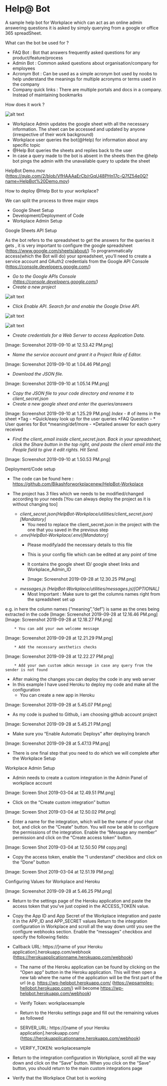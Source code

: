 # Help@ Bot
A sample help bot for Workplace which can act as an online admin answering questions it is asked by simply querying from a google or office 365 spreadSheet. 


What can the bot be used for ? 

* FAQ Bot : Bot that answers frequently asked questions for any product/feature/process
* Admin Bot : Common asked questions about organisation/company for employees 
* Acronym Bot : Can be used as a simple acronym bot used by noobs to help understand the meanings for multiple acronyms or terms used in the company
* Company quick links : There are multiple portals and docs in a company. Instead of maintaining bookmarks 

How does it work ? 

![alt text](https://github.com/Bikashforworkplacenew/HelpBot-Workplace/blob/master/images/helpbut_setup.png)


* Workplace Admin updates the google sheet with all the necessary information. The sheet can be accessed and updated by anyone (irrespective of their work background)
* Workplace user queries the bot(@Help) for information about any specific topic
* @Help Bot  queries the sheets and replies back to the user
* In case a query made to the bot is absent in the sheets then the @help bot pings the admin with the unavailable query to update the sheet

HelpBot Demo.mov (https://quip.com/2/blob/VfHAAAaErCb/rGqU48PHn17c-Q7fZ54e0Q?name=HelpBot%20Demo.mov) 


How to deploy @Help Bot to your workplace?

We can split the process to three major steps

* Google Sheet Setup
* Development/Deployment of Code
* Workplace Admin Setup



 Google Sheets API Setup 

As the bot refers to the spreadsheet to get the answers for the queries it gets , it is very important to configure the google spreadsheet (https://www.google.com/sheets/about/)
To programmatically access(which the Bot will do) your spreadsheet, you’ll need to create a service account and OAuth2 credentials from the Google API Console (https://console.developers.google.com/)

* *Go to the Google APIs Console (https://console.developers.google.com/)*
* *Create a new project*

![alt text](https://github.com/Bikashforworkplacenew/HelpBot-Workplace/blob/master/images/create_project.png)



* *Click Enable API. Search for and enable the Google Drive API.*

![alt text](https://github.com/Bikashforworkplacenew/HelpBot-Workplace/blob/master/images/enable_API.png)

![alt text](https://github.com/Bikashforworkplacenew/HelpBot-Workplace/blob/master/images/enable_API_2.png)


* *Create credentials for a Web Server to access Application Data.*

[Image: Screenshot 2019-09-10 at 12.53.42 PM.png]

* *Name the service account and grant it a Project Role of Editor.*

[Image: Screenshot 2019-09-10 at 1.04.46 PM.png]

* *Download the JSON file.*

[Image: Screenshot 2019-09-10 at 1.05.14 PM.png]

* *Copy the JSON file to your code directory and rename it to client_secret.json*
* *Create a new google sheet and enter the queries/answers*

[Image: Screenshot 2019-09-10 at 1.25.29 PM.png]
*Index* - # of items in the sheet 
*Tag - *Quick/easy look up for the user queries 
*FAQ Question - * User queries for Bot
*meaning/def/more - *Detailed answer for each query received 

* *Find the client_email inside client_secret.json. Back in your spreadsheet, click the Share button in the top right, and paste the client email into the People field to give it edit rights. Hit Send.*

[Image: Screenshot 2019-09-10 at 1.50.53 PM.png]

Deployment/Code setup

* The code can be found here : https://github.com/Bikashforworkplacenew/HelpBot-Workplace

* The project has 3 files which we needs to be modified/changed according to your needs [You can always deploy the project as it is without changing too]
    * *client_secret.json(HelpBot-Workplace/utilities/client_secret.json)[*Mandatory*]*
        * You need to replace the client_secret.json in the project with the one that you saved in the previous step
    * *.env(HelpBot-Workplace/.env)[*Mandatory*]* 
        * Please modify/add the necessary details to this file
        * This is your config file which can be edited at any point of time 
        * It contains the google sheet ID/ google sheet links and Workplace_Admin_ID

        * [Image: Screenshot 2019-09-28 at 12.30.25 PM.png]
    * *messages.js (HelpBot-Workplace/utilities/messages.js)[*OPTIONAL*]*
        * Most Important : Make sure to get the columns names right from the spreadsheet set up 

e.g. in here the column names (“meaning”,“def”) is same as the ones being extracted in the code
[Image: Screenshot 2019-09-28 at 12.16.46 PM.png]
[Image: Screenshot 2019-09-28 at 12.18.27 PM.png]

        * You can add your own welcome message 

[Image: Screenshot 2019-09-28 at 12.21.29 PM.png]

        * Add the necessary aesthetics checks 

[Image: Screenshot 2019-09-28 at 12.22.27 PM.png]

        * Add your own custom admin message in case any query from the sender is not found 
* After making the changes you can deploy the code in any web server 
* In this example I have used Heroku to deploy my code and make all the configuration 
    * You can create a new app in Heroku

[Image: Screenshot 2019-09-28 at 5.45.07 PM.png]


* As my code is pushed to Github, i am choosing github account project 

[Image: Screenshot 2019-09-28 at 5.45.21 PM.png]


* Make sure you “Enable Automatic Deploys” after deploying branch

[Image: Screenshot 2019-09-28 at 5.47.13 PM.png]

* There is one final step that you need to do which we will complete after the Workplace Setup 

Workplace Admin Setup

* Admin needs to create a custom integration in the Admin Panel of workplace account

[Image: Screen Shot 2019-03-04 at 12.49.51 PM.png]

*   Click on the “Create custom integration” button

[Image: Screen Shot 2019-03-04 at 12.50.02 PM.png]

*  Enter a name for the integration, which will be the name of your chat bot, and click on the “Create” button. You will now be able to configure the permissions of the integration. Enable the “Message any member” permission and click on the “Create access token” button.

[Image: Screen Shot 2019-03-04 at 12.50.50 PM copy.png]

*  Copy the access token, enable the “I understand” checkbox and click on the “Done” button

[Image: Screen Shot 2019-03-04 at 12.51.19 PM.png]

Configuring Values for Workplace and Heroku

[Image: Screenshot 2019-09-28 at 5.46.25 PM.png]

*  Return to the settings page of the Heroku application and paste the access token that you've just copied in the ACCESS_TOKEN value.
* Copy the App ID and App Secret of the Workplace integration and paste it in the APP_ID and APP_SECRET values
     Return to the integration configuration in Workplace and scroll all the way down until you see the configure webhooks section. Enable the “messages” checkbox and specify the following fields:
    
* Callback URL: https://[name of your Heroku application].herokuapp.com/webhook (https://herokuapplicationname.herokuapp.com/webhook)
    * The name of the Heroku application can be found by clicking on the “Open app” button in the Heroku application. This will then open a new tab where the name of the application will be the first part of the url (e.g. https://wp-helpbot.herokuapp.com/ (https://wpsamples-hellobot.herokuapp.com/) will become https://wp-helpbot.herokuapp.com/webhook)
    * Verify Token: workplacesample
    *  Return to the Heroku settings page and fill out the remaining values as followed
        
    * SERVER_URL: https://[name of your Heroku application].herokuapp.com/ (https://herokuapplicationname.herokuapp.com/webhook)
    * VERIFY_TOKEN: workplacesample



*  Return to the integration configuration in Workplace, scroll all the way down and click on the “Save” button.
     When you click on the “Save” button, you should return to the main custom integrations page
    
* Verify that the Workplace Chat bot is working


